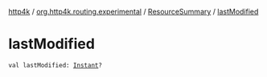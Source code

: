 [http4k](../../index.md) / [org.http4k.routing.experimental](../index.md) / [ResourceSummary](index.md) / [lastModified](./last-modified.md)

# lastModified

`val lastModified: `[`Instant`](https://docs.oracle.com/javase/9/docs/api/java/time/Instant.html)`?`